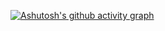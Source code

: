[![Ashutosh's github activity graph](https://github-readme-activity-graph.vercel.app/graph?username=whzcc&theme=dracula&custom_title=whzc's%20Contribution%20Graph%20(He%20Did%20Nothing)&hide_border=true)](https://github.com/ashutosh00710/github-readme-activity-graph)
